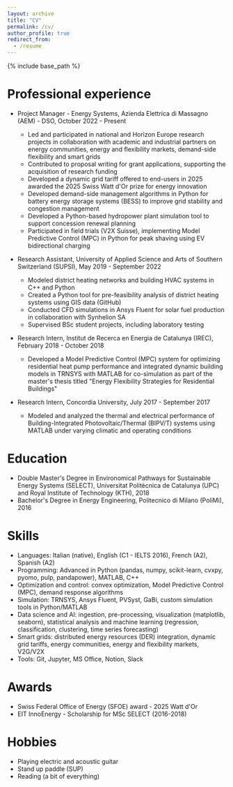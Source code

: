 ```yaml
---
layout: archive
title: "CV"
permalink: /cv/
author_profile: true
redirect_from:
  - /resume
---
```


{% include base_path %}

# Professional experience

- Project Manager - Energy Systems, Azienda Elettrica di Massagno (AEM) - DSO, October 2022 - Present
  - Led and participated in national and Horizon Europe research projects in collaboration with academic and industrial partners on energy communities, energy and flexibility markets, demand-side flexibility and smart grids
  - Contributed to proposal writing for grant applications, supporting the acquisition of research funding
  - Developed a dynamic grid tariff offered to end-users in 2025 awarded the 2025 Swiss Watt d'Or prize for energy innovation
  - Developed demand-side management algorithms in Python for battery energy storage systems (BESS) to improve grid stability and congestion management
  - Developed a Python-based hydropower plant simulation tool to support concession renewal planning
  - Participated in field trials (V2X Suisse), implementing Model Predictive Control (MPC) in Python for peak shaving using EV bidirectional charging

- Research Assistant, University of Applied Science and Arts of Southern Switzerland (SUPSI), May 2019 - September 2022
  - Modeled district heating networks and building HVAC systems in C++ and Python
  - Created a Python tool for pre-feasibility analysis of district heating systems using GIS data (GitHub)
  - Conducted CFD simulations in Ansys Fluent for solar fuel production in collaboration with Synhelion SA
  - Supervised BSc student projects, including laboratory testing

- Research Intern, Institut de Recerca en Energia de Catalunya (IREC), February 2018 - October 2018
  - Developed a Model Predictive Control (MPC) system for optimizing residential heat pump performance and integrated dynamic building models in TRNSYS with MATLAB for co-simulation as part of the master's thesis titled "Energy Flexibility Strategies for Residential Buildings"

- Research Intern, Concordia University, July 2017 - September 2017
  - Modeled and analyzed the thermal and electrical performance of Building-Integrated Photovoltaic/Thermal (BIPV/T) systems using MATLAB under varying climatic and operating conditions

# Education

- Double Master's Degree in Environomical Pathways for Sustainable Energy Systems (SELECT), Universitat Politècnica de Catalunya (UPC) and Royal Institute of Technology (KTH), 2018
- Bachelor's Degree in Energy Engineering, Politecnico di Milano (PoliMi), 2016

# Skills

- Languages: Italian (native), English (C1 - IELTS 2016), French (A2), Spanish (A2)
- Programming: Advanced in Python (pandas, numpy, scikit-learn, cvxpy, pyomo, pulp, pandapower), MATLAB, C++
- Optimization and control: convex optimization, Model Predictive Control (MPC), demand response algorithms
- Simulation: TRNSYS, Ansys Fluent, PVSyst, GaBi, custom simulation tools in Python/MATLAB
- Data science and AI: ingestion, pre-processing, visualization (matplotlib, seaborn), statistical analysis and machine learning (regression, classification, clustering, time series forecasting)
- Smart grids: distributed energy resources (DER) integration, dynamic grid tariffs, energy communities, energy and flexibility markets, V2G/V2X
- Tools: Git, Jupyter, MS Office, Notion, Slack

# Awards

- Swiss Federal Office of Energy (SFOE) award - 2025 Watt d'Or
- EIT InnoEnergy - Scholarship for MSc SELECT (2016-2018)

# Hobbies

- Playing electric and acoustic guitar
- Stand up paddle (SUP)
- Reading (a bit of everything)

